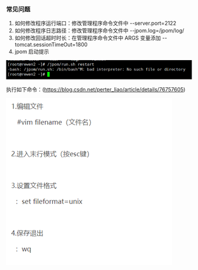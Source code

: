 ### 常见问题

   1. 如何修改程序运行端口：修改管理程序命令文件中 --server.port=2122
   2. 如何修改程序日志路径：修改管理程序命令文件中 --jpom.log=/jpom/log/
   3. 如何修改回话超时时长：在管理程序命令文件中 ARGS 变量添加 --tomcat.sessionTimeOut=1800
   4. jpom 启动提示
   
   ![jpom](/doc/error/ff-unix.png)
    
   执行如下命令：(https://blog.csdn.net/perter_liao/article/details/76757605)
   
   ![jpom](/doc/error/ff-unix-edit.png)
    
   
